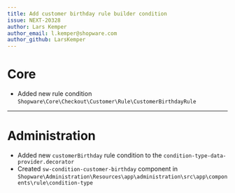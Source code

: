 ```yaml
---
title: Add customer birthday rule builder condition
issue: NEXT-20328
author: Lars Kemper
author_email: l.kemper@shopware.com
author_github: LarsKemper
---
```

# Core
* Added new rule condition `Shopware\Core\Checkout\Customer\Rule\CustomerBirthdayRule`
___
# Administration
* Added new `customerBirthday` rule condition to the `condition-type-data-provider.decorator` 
* Created `sw-condition-customer-birthday` component in `Shopware\Administration\Resources\app\administration\src\app\components\rule\condition-type`

